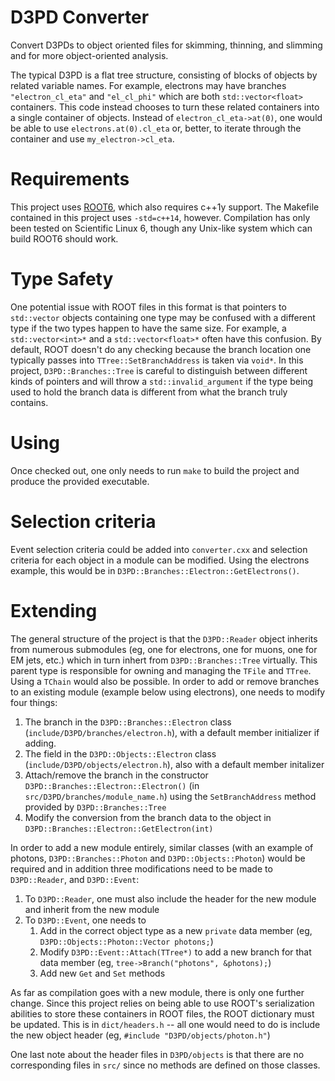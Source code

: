 # D3PD Converter
Convert D3PDs to object oriented files for skimming, thinning, and slimming and for more object-oriented analysis.

The typical D3PD is a flat tree structure, consisting of blocks of objects by related variable names.  For example, electrons may have branches `"electron_cl_eta"` and `"el_cl_phi"` which are both `std::vector<float>` containers.  This code instead chooses to turn these related containers into a single container of objects.  Instead of `electron_cl_eta->at(0)`, one would be able to use `electrons.at(0).cl_eta` or, better, to iterate through the container and use `my_electron->cl_eta`.  

# Requirements
This project uses [ROOT6](http://root.cern.ch), which also requires c++1y support.  The Makefile contained in this project uses `-std=c++14`, however.  Compilation has only been tested on Scientific Linux 6, though any Unix-like system which can build ROOT6 should work.

# Type Safety
One potential issue with ROOT files in this format is that pointers to `std::vector` objects containing one type may be confused with a different type if the two types happen to have the same size.  For example, a `std::vector<int>*` and a `std::vector<float>*` often have this confusion.  By default, ROOT doesn't do any checking because the branch location one typically passes into `TTree::SetBranchAddress` is taken via `void*`.  In this project, `D3PD::Branches::Tree` is careful to distinguish between different kinds of pointers and will throw a `std::invalid_argument` if the type being used to hold the branch data is different from what the branch truly contains.

# Using
Once checked out, one only needs to run `make` to build the project and produce the provided executable.  

# Selection criteria
Event selection criteria could be added into `converter.cxx` and selection criteria for each object in a module can be modified.  Using the electrons example, this would be in `D3PD::Branches::Electron::GetElectrons()`.

# Extending
The general structure of the project is that the `D3PD::Reader` object inherits from numerous submodules (eg, one for electrons, one for muons, one for EM jets, etc.) which in turn inhert from `D3PD::Branches::Tree` virtually.  This parent type is responsible for owning and managing the `TFile` and `TTree`.  Using a `TChain` would also be possible.  In order to add or remove branches to an existing module (example below using electrons), one needs to modify four things:

1. The branch in the `D3PD::Branches::Electron` class (`include/D3PD/branches/electron.h`), with a default member initializer if adding.
2. The field in the `D3PD::Objects::Electron` class (`include/D3PD/objects/electron.h`), also with a default member initalizer
3. Attach/remove the branch in the constructor `D3PD::Branches::Electron::Electron()` (in `src/D3PD/branches/module_name.h`) using the `SetBranchAddress` method provided by `D3PD::Branches::Tree`
4. Modify the conversion from the branch data to the object in `D3PD::Branches::Electron::GetElectron(int)`

In order to add a new module entirely, similar classes (with an example of photons, `D3PD::Branches::Photon` and `D3PD::Objects::Photon`) would be required and in addition three modifications need to be made to `D3PD::Reader`, and `D3PD::Event`:

1. To `D3PD::Reader`, one must also include the header for the new module and inherit from the new module
2. To `D3PD::Event`, one needs to
   1. Add in the correct object type as a new `private` data member (eg, `D3PD::Objects::Photon::Vector photons;`)
   2. Modify `D3PD::Event::Attach(TTree*)` to add a new branch for that data member (eg, `tree->Branch("photons", &photons);`)
   3. Add new `Get` and `Set` methods

As far as compilation goes with a new module, there is only one further change.  Since this project relies on being able to use ROOT's serialization abilities to store these containers in ROOT files, the ROOT dictionary must be updated.  This is in `dict/headers.h` -- all one would need to do is include the new object header (eg, `#include "D3PD/objects/photon.h"`)

One last note about the header files in `D3PD/objects` is that there are no corresponding files in `src/` since no methods are defined on those classes.
